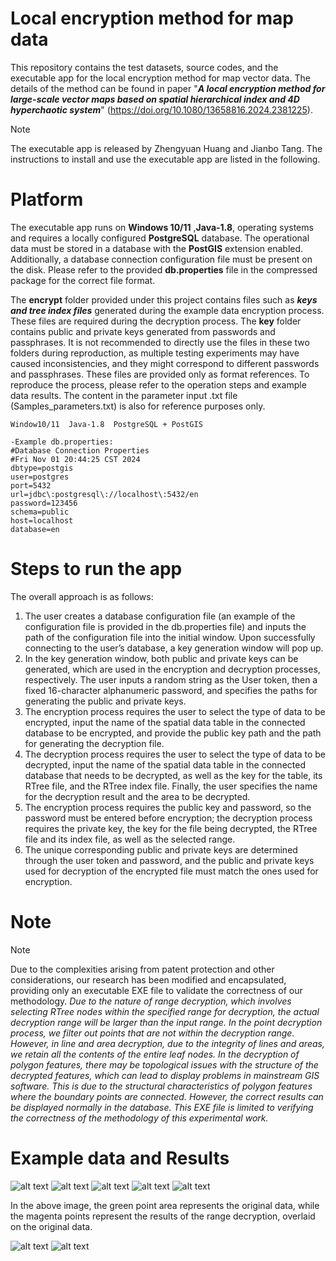 # Local encryption method for map data

This repository contains the test datasets, source codes, and the executable app for the local encryption method for map vector data. The details of the method can be found in paper "***A local encryption method for large-scale vector maps based on spatial hierarchical index and 4D hyperchaotic system***" (https://doi.org/10.1080/13658816.2024.2381225).

> [!NOTE]
>
> The executable app is released by Zhengyuan Huang and Jianbo Tang. The instructions to install and use the executable app are listed in the following.



# Platform
The executable app runs on **Windows 10/11** ,**Java-1.8**, operating systems and requires a locally configured **PostgreSQL** database. The operational data must be stored in a database with the **PostGIS** extension enabled. Additionally, a database connection configuration file must be present on the disk. Please refer to the provided **db.properties** file in the compressed package for the correct file format.

The **encrypt** folder provided under this project contains files such as ***keys and tree index files*** generated during the example data encryption process. These files are required during the decryption process. The **key** folder contains public and private keys generated from passwords and passphrases. It is not recommended to directly use the files in these two folders during reproduction, as multiple testing experiments may have caused inconsistencies, and they might correspond to different passwords and passphrases. These files are provided only as format references. To reproduce the process, please refer to the operation steps and example data results. The content in the parameter input .txt file (Samples_parameters.txt) is also for reference purposes only.


```
Window10/11  Java-1.8  PostgreSQL + PostGIS

-Example db.properties:
#Database Connection Properties
#Fri Nov 01 20:44:25 CST 2024
dbtype=postgis
user=postgres
port=5432
url=jdbc\:postgresql\://localhost\:5432/en
password=123456
schema=public
host=localhost
database=en
```

# Steps to run the app

The overall approach is as follows:
1. The user creates a database configuration file (an example of the configuration file is provided in the db.properties file) and inputs the path of the configuration file into the initial window. Upon successfully connecting to the user’s database, a key generation window will pop up.
2. In the key generation window, both public and private keys can be generated, which are used in the encryption and decryption processes, respectively. The user inputs a random string as the User token, then a fixed 16-character alphanumeric password, and specifies the paths for generating the public and private keys.
3. The encryption process requires the user to select the type of data to be encrypted, input the name of the spatial data table in the connected database to be encrypted, and provide the public key path and the path for generating the decryption file.
4. The decryption process requires the user to select the type of data to be decrypted, input the name of the spatial data table in the connected database that needs to be decrypted, as well as the key for the table, its RTree file, and the RTree index file. Finally, the user specifies the name for the decryption result and the area to be decrypted.
5. The encryption process requires the public key and password, so the password must be entered before encryption; the decryption process requires the private key, the key for the file being decrypted, the RTree file and its index file, as well as the selected range.
6. The unique corresponding public and private keys are determined through the user token and password, and the public and private keys used for decryption of the encrypted file must match the ones used for encryption.

# Note
> [!NOTE]
>
> Due to the complexities arising from patent protection and other considerations, our research has been modified and encapsulated, providing only an executable EXE file to validate the correctness of our methodology.
> *Due to the nature of range decryption, which involves selecting RTree nodes within the specified range for decryption, the actual decryption range will be larger than the input range. In the point decryption process, we filter out points that are not within the decryption range. However, in line and area decryption, due to the integrity of lines and areas, we retain all the contents of the entire leaf nodes.*
> *In the decryption of polygon features, there may be topological issues with the structure of the decrypted features, which can lead to display problems in mainstream GIS software. This is due to the structural characteristics of polygon features where the boundary points are connected. However, the correct results can be displayed normally in the database. This EXE file is limited to verifying the correctness of the methodology of this experimental work.*




# Example data and Results
<img src="picture/Snipaste_2024-12-01_16-31-53.png" alt="alt text">



<img src="picture/Pasted image 20241104202939.png" alt="alt text">



<img src="picture/Pasted image 20241104202957.png" alt="alt text">



<img src="picture/Pasted image 20241104203012.png" alt="alt text">



<img src="picture/Pasted image 20241104203138.png" alt="alt text">

In the above image, the green point area represents the original data, while the magenta points represent the results of the range decryption, overlaid on the original data.

<img src="picture/469c1b61b87884f976653ddabe2dafd.png" alt="alt text">
<img src="picture/a45f2d557c12a38848724d138e9f905.png" alt="alt text">